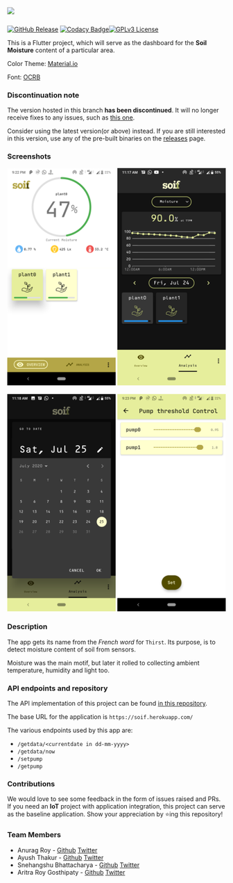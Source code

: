 # <img src="assets/readme/Soif.png" height=100>

[![GitHub Release](https://img.shields.io/badge/old%20release-v1.0.3-inactive)](https://github.com/RoyARG02/soil_moisture_app/releases) [![Codacy Badge](https://app.codacy.com/project/badge/Grade/d94e74bd82544d2389ceda65e810ab96)](https://www.codacy.com/manual/RoyARG02/soil_moisture_app?utm_source=github.com&amp;utm_medium=referral&amp;utm_content=RoyARG02/soil_moisture_app&amp;utm_campaign=Badge_Grade)[![GPLv3 License](https://img.shields.io/badge/License-GPL%20v3-yellow.svg)](https://opensource.org/licenses/GPL-3.0)  

This is a Flutter project, which will serve as the dashboard for the **Soil Moisture** content of a particular area.

Color Theme: [Material.io](https://material.io/resources/color/#!/?view.left=0&view.right=0&primary.color=E6EE9C&secondary.color=827717)

Font: [OCRB](https://github.com/opensourcedesign/fonts/tree/master/OCR)

### Discontinuation note

The version hosted in this branch **has been discontinued**. It will no longer receive fixes to any issues, such as [this one](https://github.com/RoyARG02/soil_moisture_app/issues/23).

Consider using the latest version(or above) instead. If you are still interested in this version, use any of the pre-built binaries on the [releases](https://github.com/RoyARG02/soil_moisture_app/releases) page.

### Screenshots

<p align = "middle">
  <img src="assets/readme/overview.png" height=500>
  <img src="assets/readme/analysis_dark.png" height=500>
  <br><br>
  <img src="assets/readme/datepicker_dark.png" height=500>
  <img src="assets/readme/threshold.png" height=500>
</p>

### Description

The app gets its name from the _French word_ for `Thirst`. Its purpose, is to detect moisture content of soil from sensors.

Moisture was the main motif, but later it rolled to collecting ambient temperature, humidity and light too.

### API endpoints and repository

The API implementation of this project can be found [in this repository](https://github.com/forkbomb-666/drip_irrigation_server).

The base URL for the application is `https://soif.herokuapp.com/`

The various endpoints used by this app are:

- ```/getdata/<currentdate in dd-mm-yyyy>```
- ```/getdata/now```
- ```/setpump```
- ```/getpump```

### Contributions

We would love to see some feedback in the form of issues raised and PRs. If you need an **IoT** project with application integration, this project can serve as the baseline application. Show your appreciation by :star:ing this repository!​ ​

### Team Members

- Anurag Roy - [Github](https://github.com/RoyARG02) [Twitter](https://twitter.com/_royarg)
- Ayush Thakur - [Github](https://github.com/ayulockin) [Twitter](https://twitter.com/ayushthakur0)
- Snehangshu Bhattacharya - [Github](https://github.com/forkbomb-666) [Twitter](https://twitter.com/snehangshu_)
- Aritra Roy Gosthipaty - [Github](https://github.com/ariG23498) [Twitter](https://twitter.com/ariG23498)
